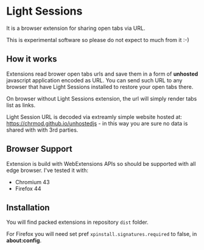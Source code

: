 # Light Sessions

It is a browser extension for sharing open tabs via URL.

This is experimental software so please do not expect to much from it :-)

## How it works

Extensions read brower open tabs urls and save them in a form of **unhosted**
javascript application encoded as URL. You can send such URL to any browser
that have Light Sessions installed to restore your open tabs there.

On browser without Light Sessions extension, the url will simply render tabs
list as links.

Light Session URL is decoded via extreamly simple website hosted at:
https://chrmod.github.io/unhostedjs - in this way you are sure no data is
shared with with 3rd parties.

## Browser Support

Extension is build with WebExtensions APIs so should be supported with all
edge browser. I've tested it with:

* Chromium 43
* Firefox 44

## Installation

You will find packed extensions in repository `dist` folder.

For Firefox you will need set pref `xpinstall.signatures.required` to false,
in **about:config**.
